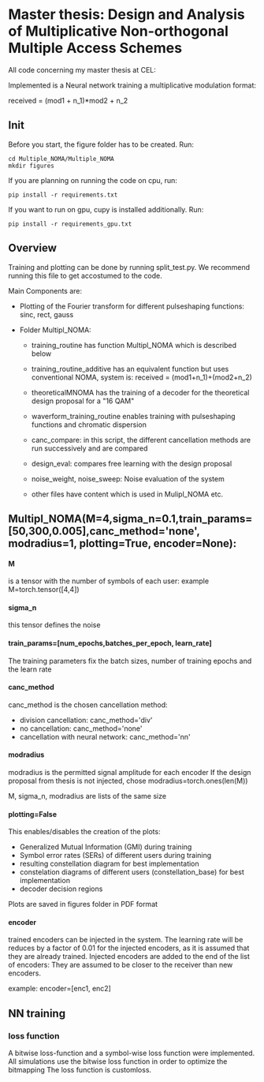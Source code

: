 # Master thesis: Design and Analysis of Multiplicative Non-orthogonal Multiple Access Schemes

All code concerning my master thesis at CEL: 

Implemented is a Neural network training a multiplicative modulation format:

received = (mod1 + n_1)*mod2 + n_2

## Init

Before you start, the figure folder has to be created. Run:

```
cd Multiple_NOMA/Multiple_NOMA
mkdir figures

```
If you are planning on running the code on cpu, run:
```
pip install -r requirements.txt
```

If you want to run on gpu, cupy is installed additionally. Run:
```
pip install -r requirements_gpu.txt
```

## Overview

Training and plotting can be done by running split_test.py. We recommend running this file to get accostumed to the code.

Main Components are:

  * Plotting of the Fourier transform for different pulseshaping functions: sinc, rect, gauss

  * Folder Multipl_NOMA:

    * training_routine has function Multipl_NOMA which is described below

    * training_routine_additive has an equivalent function but uses conventional NOMA, system is: received = (mod1+n_1)+(mod2+n_2)

    * theoreticalMNOMA has the training of a decoder for the theoretical design proposal for a "16 QAM"

    * waverform_training_routine enables training with pulseshaping functions and chromatic dispersion

    * canc_compare: in this script, the different cancellation methods are run successively and are compared

    * design_eval: compares free learning with the design proposal

    * noise_weight, noise_sweep: Noise evaluation of the system

    * other files have content which is used in Mulipl_NOMA etc.

## Multipl_NOMA(M=4,sigma_n=0.1,train_params=[50,300,0.005],canc_method='none', modradius=1, plotting=True, encoder=None):

#### M
is a tensor with the number of symbols of each user: example 
    M=torch.tensor([4,4])

#### sigma_n
this tensor defines the noise

#### train_params=[num_epochs,batches_per_epoch, learn_rate]
The training parameters fix the batch sizes, number of training epochs and the learn rate

#### canc_method
canc_method is the chosen cancellation method:
  * division cancellation: canc_method='div'
  * no cancellation: canc_method='none'
  * cancellation with neural network: canc_method='nn'

#### modradius
modradius is the permitted signal amplitude for each encoder
If the design proposal from thesis is not injected, chose modradius=torch.ones(len(M))

M, sigma_n, modradius are lists of the same size

#### plotting=False
This enables/disables the creation of the plots: 
  * Generalized Mutual Information (GMI) during training 
  * Symbol error rates (SERs) of different users during training
  * resulting constellation diagram for best implementation
  * constelation diagrams of different users (constellation_base) for best implementation
  * decoder decision regions

Plots are saved in figures folder in PDF format

#### encoder
trained encoders can be injected in the system. The learning rate will be reduces  by a factor of 0.01 for the injected encoders, as it is assumed that they are already trained.
Injected encoders are added to the end of the list of encoders: They are assumed to be closer to the receiver than new encoders.

example:
    encoder=[enc1, enc2] 

## NN training

### loss function
A bitwise loss-function and a symbol-wise loss function were implemented.
All simulations use the bitwise loss function in order to optimize the bitmapping
The loss function is customloss.







